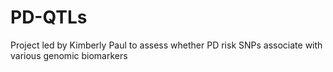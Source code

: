 # PD-QTLs
Project led by Kimberly Paul to assess whether PD risk SNPs associate with various genomic biomarkers
